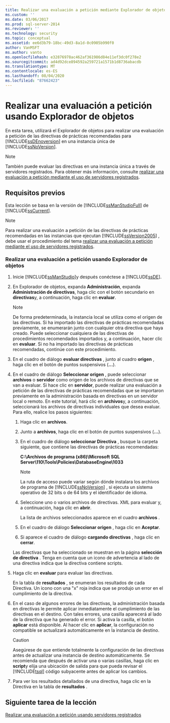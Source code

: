 ```yaml
---
title: Realizar una evaluación a petición mediante Explorador de objetos | Microsoft Docs
ms.custom: ''
ms.date: 03/06/2017
ms.prod: sql-server-2014
ms.reviewer: ''
ms.technology: security
ms.topic: conceptual
ms.assetid: ee6d3b79-18bc-49d3-8a1d-0c0905b990f0
author: VanMSFT
ms.author: vanto
ms.openlocfilehash: e32876978ac462af361986d84e11ef3dc0f278e2
ms.sourcegitcommit: ad4d92dce894592a259721a1571b1d8736abacdb
ms.translationtype: MT
ms.contentlocale: es-ES
ms.lasthandoff: 08/04/2020
ms.locfileid: "87662423"
---
```

# <a name="perform-an-on-demand-evaluation-by-using-object-explorer"></a>Realizar una evaluación a petición usando Explorador de objetos
  En esta tarea, utilizará el Explorador de objetos para realizar una evaluación a petición de las directivas de prácticas recomendadas para [!INCLUDE[ssDEnoversion](../includes/ssdenoversion-md.md)] en una instancia única de [!INCLUDE[ssNoVersion](../includes/ssnoversion-md.md)].  
  
> [!NOTE]  
>  También puede evaluar las directivas en una instancia única a través de servidores registrados. Para obtener más información, consulte [realizar una evaluación a petición mediante el uso de servidores registrados](../../2014/tutorials/perform-an-on-demand-evaluation-by-using-registered-servers.md).  
  
## <a name="prerequisites"></a>Requisitos previos  
 Esta lección se basa en la versión de [!INCLUDE[ssManStudioFull](../includes/ssmanstudiofull-md.md)] de [!INCLUDE[ssCurrent](../includes/sscurrent-md.md)].  
  
> [!NOTE]  
>  Para realizar una evaluación a petición de las directivas de prácticas recomendadas en las instancias que ejecutan [!INCLUDE[ssVersion2005](../includes/ssversion2005-md.md)] , debe usar el procedimiento del tema [realizar una evaluación a petición mediante el uso de servidores registrados](../../2014/tutorials/perform-an-on-demand-evaluation-by-using-registered-servers.md).  
  
### <a name="to-perform-an-on-demand-evaluation-by-using-object-explorer"></a>Realizar una evaluación a petición usando Explorador de objetos  
  
1.  Inicie [!INCLUDE[ssManStudio](../includes/ssmanstudio-md.md)]y después conéctese a [!INCLUDE[ssDE](../includes/ssde-md.md)].  
  
2.  En Explorador de objetos, expanda **Administración**, expanda **Administración de directivas**, haga clic con el botón secundario en **directivas**y, a continuación, haga clic en **evaluar**.  
  
    > [!NOTE]  
    >  De forma predeterminada, la instancia local se utiliza como el origen de las directivas. Si ha importado las directivas de prácticas recomendadas previamente, se enumerarán junto con cualquier otra directiva que haya creado. Puede seleccionar cualquiera de las directivas de procedimientos recomendados importados y, a continuación, hacer clic en **evaluar**. Si no ha importado las directivas de prácticas recomendadas, continúe con este procedimiento.  
  
3.  En el cuadro de diálogo **evaluar directivas** , junto al cuadro **origen** , haga clic en el botón de puntos suspensivos (**...**).  
  
4.  En el cuadro de diálogo **Seleccionar origen** , puede seleccionar **archivos** o **servidor** como origen de los archivos de directivas que se van a evaluar. Si hace clic en **servidor**, puede realizar una evaluación a petición de las directivas de prácticas recomendadas que se importaron previamente en la administración basada en directivas en un servidor local o remoto. En este tutorial, hará clic en **archivos**y, a continuación, seleccionará los archivos de directivas individuales que desea evaluar. Para ello, realice los pasos siguientes:  
  
    1.  Haga clic en **archivos**.  
  
    2.  Junto a **archivos**, haga clic en el botón de puntos suspensivos (**...**).  
  
    3.  En el cuadro de diálogo **seleccionar Directiva** , busque la carpeta siguiente, que contiene las directivas de prácticas recomendadas:  
  
         **C:\Archivos de programa (x86)\Microsoft SQL Server\110\Tools\Policies\DatabaseEngine\1033**  
  
        > [!NOTE]  
        >  La ruta de acceso puede variar según dónde instalara los archivos de programa de [!INCLUDE[ssNoVersion](../includes/ssnoversion-md.md)] , si ejecuta un sistema operativo de 32 bits o de 64 bits y el identificador de idioma.  
  
    4.  Seleccione uno o varios archivos de directivas. XML para evaluar y, a continuación, haga clic en **abrir**.  
  
         La lista de archivos seleccionados aparece en el cuadro **archivos** .  
  
    5.  En el cuadro de diálogo **Seleccionar origen** , haga clic en **Aceptar**.  
  
    6.  Si aparece el cuadro de diálogo **cargando directivas** , haga clic en **cerrar**.  
  
     Las directivas que ha seleccionado se muestran en la página **selección de directiva** . Tenga en cuenta que un icono de advertencia al lado de una directiva indica que la directiva contiene scripts.  
  
5.  Haga clic en **evaluar** para evaluar las directivas.  
  
     En la tabla de **resultados** , se enumeran los resultados de cada Directiva. Un icono con una "x" roja indica que se produjo un error en el cumplimiento de la directiva.  
  
6.  En el caso de algunos errores de las directivas, la administración basada en directivas le permite aplicar inmediatamente el cumplimiento de las directivas en el destino. Con tales errores, una casilla aparecerá al lado de la directiva que ha generado el error. Si activa la casilla, el botón **aplicar** está disponible. Al hacer clic en **aplicar**, la configuración no compatible se actualizará automáticamente en la instancia de destino.  
  
    > [!CAUTION]  
    >  Asegúrese de que entiende totalmente la configuración de las directivas antes de actualizar una instancia de destino automáticamente. Se recomienda que después de activar una o varias casillas, haga clic en **script**y elija una ubicación de salida para que pueda revisar el [!INCLUDE[tsql](../includes/tsql-md.md)] código subyacente antes de aplicar los cambios.  
  
7.  Para ver los resultados detallados de una directiva, haga clic en la Directiva en la tabla de **resultados** .  
  
## <a name="next-task-in-lesson"></a>Siguiente tarea de la lección  
 [Realizar una evaluación a petición usando servidores registrados](../../2014/tutorials/perform-an-on-demand-evaluation-by-using-registered-servers.md)  
  
  
